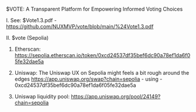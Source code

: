 $VOTE: A Transparent Platform for Empowering Informed Voting Choices

I. See: $Vote1.3.pdf - https://github.com/NUXMVP/vote/blob/main/%24Vote1.3.pdf

II. $vote (Sepolia)
1. Etherscan: 
https://sepolia.etherscan.io/token/0xcd24537df35bef6dc90a78ef1da6f05fe32dae5a

2. Uniswap:
The Uniswap UX on Sepolia might feels a bit rough around the edges
https://app.uniswap.org/swap?chain=sepolia - using - 0xcd24537df35bef6dc90a78ef1da6f05fe32dae5a

3. Uniswap liquidity pool:
https://app.uniswap.org/pool/24149?chain=sepolia
